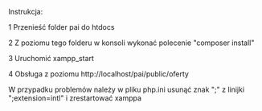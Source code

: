 Instrukcja:

1 Przenieść folder pai do htdocs

2 Z poziomu tego folderu w konsoli wykonać polecenie "composer install"

3 Uruchomić xampp_start

4 Obsługa z poziomu http://localhost/pai/public/oferty

W przypadku problemów należy w pliku php.ini usunąć znak ";" z linijki ";extension=intl" i zrestartować xamppa
   
   

